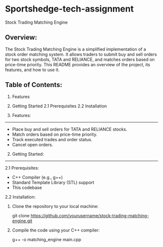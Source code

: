 # Sportshedge-tech-assignment

Stock Trading Matching Engine

Overview:
-----------
The Stock Trading Matching Engine is a simplified implementation of a stock order matching system. It allows traders to submit buy and sell orders for two stock symbols, TATA and RELIANCE, and matches orders based on price-time priority. This README provides an overview of the project, its features, and how to use it.

Table of Contents:
------------------
1. Features
2. Getting Started
   2.1 Prerequisites
   2.2 Installation



1. Features:
-----------
- Place buy and sell orders for TATA and RELIANCE stocks.
- Match orders based on price-time priority.
- Track executed trades and order status.
- Cancel open orders.

2. Getting Started:
--------------------
2.1 Prerequisites:
- C++ Compiler (e.g., g++)
- Standard Template Library (STL) support
- This codebase

2.2 Installation:
1. Clone the repository to your local machine:

   git clone https://github.com/yourusername/stock-trading-matching-engine.git

2. Compile the code using your C++ compiler:

   g++ -o matching_engine main.cpp


